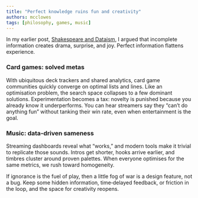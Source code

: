 ```yaml
---
title: "Perfect knowledge ruins fun and creativity"
authors: mcclowes
tags: [philosophy, games, music]
---
```


In my earlier post, [Shakespeare and Dataism](/blog/2025/06/23/shakespeare-and-dataism), I argued that incomplete information creates drama, surprise, and joy. Perfect information flattens experience.

<!--truncate-->

### Card games: solved metas

With ubiquitous deck trackers and shared analytics, card game communities quickly converge on optimal lists and lines. Like an optimisation problem, the search space collapses to a few dominant solutions. Experimentation becomes a tax: novelty is punished because you already know it underperforms. You can hear streamers say they “can’t do anything fun” without tanking their win rate, even when entertainment is the goal.

### Music: data‑driven sameness

Streaming dashboards reveal what “works,” and modern tools make it trivial to replicate those sounds. Intros get shorter, hooks arrive earlier, and timbres cluster around proven palettes. When everyone optimises for the same metrics, we rush toward homogeneity.

If ignorance is the fuel of play, then a little fog of war is a design feature, not a bug. Keep some hidden information, time‑delayed feedback, or friction in the loop, and the space for creativity reopens.



